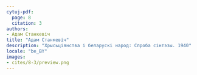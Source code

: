 ```yaml
---
cytuj-pdf:
  page: 8
  citation: 3
authors:
- Адам Станкевіч
title: "Адам Станкевіч"
description: "Хрысьціянства і беларускі народ: Спроба сінтэзы. 1940"
locale: "be_BY"
images:
- cites/8-3/preview.png
---
```

